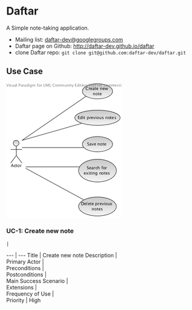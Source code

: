 Daftar
======

A Simple note-taking application.

* Mailing list: daftar-dev@googlegroups.com
* Daftar page on Github: http://daftar-dev.github.io/daftar
* clone Daftar repo: `git clone git@github.com:daftar-dev/daftar.git`

## Use Case
![UseCaseDiagram](usecase.png)

### UC-1: Create new note
    |   
--- | --- 
Title | Create new note 
Description |  
Primary Actor |     
Preconditions |        
Postconditions |    
Main Success Scenario |           
Extensions |     
Frequency of Use |     
Priority  | High 
